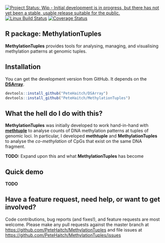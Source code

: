 
<!-- README.md is generated from README.Rmd. Please edit that file -->
[![Project Status: Wip - Initial development is in progress, but there has not yet been a stable, usable release suitable for the public.](http://www.repostatus.org/badges/0.1.0/wip.svg)](http://www.repostatus.org/#wip) <!-- TODO: Use master branch once DSArray-refactor is merged with master--> [![Linux Build Status](https://travis-ci.org/PeteHaitch/MethylationTuples.svg?branch=DSArray-refactor)](https://travis-ci.org/PeteHaitch/MethylationTuples) [![Coverage Status](https://img.shields.io/codecov/c/github/PeteHaitch/MethylationTuples/DSArray-refactor.svg)](https://codecov.io/github/PeteHaitch/MethylationTuples?branch=DSArray-refactor)

<!-- TODO: Uncomment once in Bioc
[![Bioconductor downloads](http://bioconductor.org/shields/downloads/MethylationTuples.svg)](http://bioconductor.org/packages/stats/bioc/MethylationTuples.html) -->
<!-- TODO: Uncomment once obtained DOI
[![DOI](https://zenodo.org/badge/22085/PeteHaitch/MethylationTuples.svg)](https://zenodo.org/badge/latestdoi/22085/PeteHaitch/MethylationTuples) -->
<!-- TODO: Uncomment once in Bioc
[![Bioconductor devel build status](http://bioconductor.org/shields/build/devel/bioc/MethylationTuples.svg)](http://bioconductor.org/checkResults/devel/bioc-LATEST/MethylationTuples/) -->
R package: MethylationTuples
----------------------------

**MethylationTuples** provides tools for analysing, managing, and visualising methylation patterns at genomic tuples.

Installation
------------

You can get the development version from GitHub. It depends on the [**DSArray**](www.github.com/PeteHaitch/DSArray).

``` r
devtools::install_github("PeteHaitch/DSArray")
devtools::install_github("PeteHaitch/MethylationTuples")
```

What the hell do I do with this?
--------------------------------

**MethylationTuples** was initially developed to work hand-in-hand with [**methtuple**](www.github.com/PeteHaitch/methtuple) to analyse counts of DNA methylation patterns at tuples of genomic loci. In particular, I developed **methtuple** and **MethylationTuples** to analyse the *co-methylation* of CpGs that exist on the same DNA fragment.

**TODO:** Expand upon this and what **MethylationTuples** has become

Quick demo
----------

**TODO**

Have a feature request, need help, or want to get involved?
-----------------------------------------------------------

Code contributions, bug reports (and fixes!), and feature requests are most welcome. Please make any pull requests against the master branch at <https://github.com/PeteHaitch/MethylationTuples> and file issues at <https://github.com/PeteHaitch/MethylationTuples/issues>
